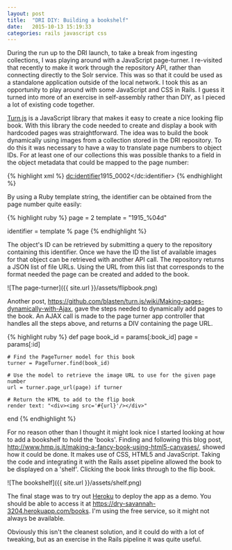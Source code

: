 ```yaml
---
layout: post
title:  "DRI DIY: Building a bookshelf"
date:   2015-10-13 15:19:33
categories: rails javascript css
---
```

During the run up to the DRI launch, to take a break from ingesting collections, I was playing around with a JavaScript page-turner. I re-visited that recently to make it work through the repository API, rather than connecting directly to the Solr service. This was so that it could be used as a standalone application outside of the local network. I took this as an opportunity to play around with some JavaScript and CSS in Rails. I guess it turned into more of an exercise in self-assembly rather than DIY, as I pieced a lot of existing code together.

[Turn.js][turnjs] is a JavaScript library that makes it easy to create a nice looking flip book. With this library the code needed to create and display a book with hardcoded pages was straightforward. The idea was to build the book dynamically using images from a collection stored in the DRI repository. To do this it was necessary to have a way to translate page numbers to object IDs. For at least one of our collections this was possible thanks to a field in the object metadata that could be mapped to the page number:

{% highlight xml %}
<dc:identifier>1915_0002</dc:identifier>
{% endhighlight %}

By using a Ruby template string, the identifier can be obtained from the page number quite easily:

{% highlight ruby %}
page = 2
template = "1915_%04d"

identifier = template % page
{% endhighlight %}

The object's ID can be retrieved by submitting a query to the repository containing this identifier. Once we have the ID the list of available images for that object can be retrieved with another API call. The repository returns a JSON list of file URLs. Using the URL from this list that corresponds to the format needed the page can be created and added to the book.

![The page-turner]({{ site.url }}/assets/flipbook.png)

Another post, <https://github.com/blasten/turn.js/wiki/Making-pages-dynamically-with-Ajax>, gave the steps needed to dynamically add pages to the book. An AJAX call is made to the page turner app controller that handles all the steps above, and returns a DIV containing the page URL.

{% highlight ruby %}
def page
    book_id = params[:book_id]
    page = params[:id]

    # Find the PageTurner model for this book
    turner = PageTurner.find(book_id)

    # Use the model to retrieve the image URL to use for the given page number
    url = turner.page_url(page) if turner

    # Return the HTML to add to the flip book
    render text: "<div><img src='#{url}'/></div>"
end
{% endhighlight %}

For no reason other than I thought it might look nice I started looking at how to add a bookshelf to hold the 'books'. Finding and following this blog post, <http://www.hmp.is.it/making-a-fancy-book-using-html5-canvases/>, showed how it could be done. It makes use of CSS, HTML5 and JavaScript. Taking the code and integrating it with the Rails asset pipeline allowed the book to be displayed on a 'shelf'. Clicking the book links through to the flip book.

![The bookshelf]({{ site.url }}/assets/shelf.png)

The final stage was to try out [Heroku][heroku] to deploy the app as a demo. You should be able to access it at <https://dry-savannah-3204.herokuapp.com/books>. I'm using the free service, so it might not always be available.

Obviously this isn't the cleanest solution, and it could do with a lot of tweaking, but as an exercise in the Rails pipeline it was quite useful.

[turnjs]:            https//turnjs.com
[heroku]:            https://dashboard.heroku.com/

